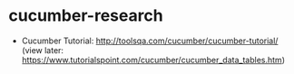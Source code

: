 # cucumber-research

* Cucumber Tutorial: http://toolsqa.com/cucumber/cucumber-tutorial/
(view later: https://www.tutorialspoint.com/cucumber/cucumber_data_tables.htm)
